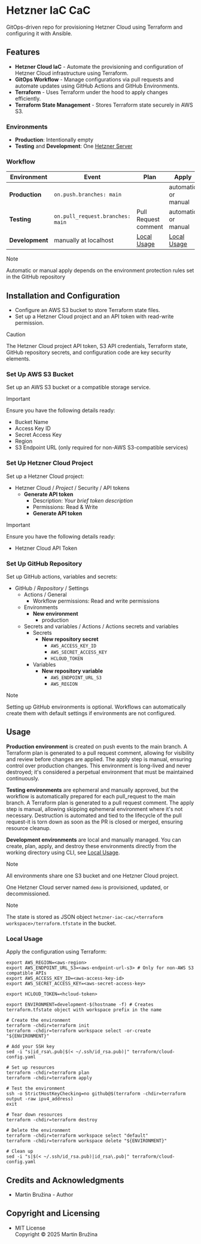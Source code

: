 # Hetzner IaC CaC

GitOps-driven repo for provisioning Hetzner Cloud using Terraform and configuring it with Ansible.

## Features

- **Hetzner Cloud IaC** - Automate the provisioning and configuration of Hetzner Cloud infrastructure using Terraform.
- **GitOps Workflow** - Manage configurations via pull requests and automate updates using GitHub Actions and GitHub Environments.
- **Terraform** - Uses Terraform under the hood to apply changes efficiently.
- **Terraform State Management** - Stores Terraform state securely in AWS S3.

### Environments

- **Production**: Intentionally empty
- **Testing** and **Development**: One [Hetzner Server](https://docs.hetzner.com/cloud/servers/getting-started/creating-a-server/)

### Workflow

| Environment     | Event                            | Plan                        | Apply                       | Destroy                      |
| --------------- | -------------------------------- | --------------------------- | --------------------------- | ---------------------------- |
| **Production**  | `on.push.branches: main`         |                             | automatic or manual         | never, perpetual environment |
| **Testing**     | `on.pull_request.branches: main` | Pull Request comment        | automatic or manual         | on pull-request close/merge  |
| **Development** | manually at localhost            | [Local Usage](#local-usage) | [Local Usage](#local-usage) | [Local Usage](#local-usage)  |

> [!note]
> Automatic or manual apply depends on the environment protection rules set in the GitHub repository

## Installation and Configuration

- Configure an AWS S3 bucket to store Terraform state files.
- Set up a Hetzner Cloud project and an API token with read-write permission.

> [!caution]
> The Hetzner Cloud project API token, S3 API credentials, Terraform state, GitHub repository secrets, and configuration code are key security elements.

### Set Up AWS S3 Bucket

Set up an AWS S3 bucket or a compatible storage service.

> [!important]
> Ensure you have the following details ready:
>
> - Bucket Name
> - Access Key ID
> - Secret Access Key
> - Region
> - S3 Endpoint URL (only required for non-AWS S3-compatible services)

### Set Up Hetzner Cloud Project

Set up a Hetzner Cloud project:

- Hetzner Cloud / *Project* / Security / API tokens
  - **Generate API token**
    - Description: *Your brief token description*
    - Permissions: Read & Write
    - **Generate API token**

> [!important]
> Ensure you have the following details ready:
>
> - Hetzner Cloud API Token

### Set Up GitHub Repository

Set up GitHub actions, variables and secrets:

- GitHub / *Repository* / Settings
  - Actions / General
    - Workflow permissions: Read and write permissions
  - Environments
    - **New environment**
      - production
  - Secrets and variables / Actions / Actions secrets and variables
    - Secrets
      - **New repository secret**
        - `AWS_ACCESS_KEY_ID`
        - `AWS_SECRET_ACCESS_KEY`
        - `HCLOUD_TOKEN`
    - Variables
      - **New repository variable**
        - `AWS_ENDPOINT_URL_S3`
        - `AWS_REGION`

> [!note]
> Setting up GitHub environments is optional. Workflows can automatically create them with default settings if environments are not configured.

## Usage

**Production environment** is created on push events to the main branch. A Terraform plan is generated to a pull request comment, allowing for visibility and review before changes are applied. The apply step is manual, ensuring control over production changes. This environment is long-lived and never destroyed; it's considered a perpetual environment that must be maintained continuously.

**Testing environments** are ephemeral and manually approved, but the workflow is automatically prepared for each pull_request to the main branch. A Terraform plan is generated to a pull request comment. The apply step is manual, allowing skipping ephemeral environment where it's not necessary. Destruction is automated and tied to the lifecycle of the pull request-it is torn down as soon as the PR is closed or merged, ensuring resource cleanup.

**Development environments** are local and manually managed. You can create, plan, apply, and destroy these environments directly from the working directory using CLI, see [Local Usage](#local-usage).

> [!note]
> All environments share one S3 bucket and one Hetzner Cloud project.

One Hetzner Cloud server named `demo` is provisioned, updated, or decommissioned.

> [!note]
> The state is stored as JSON object `hetzner-iac-cac/<terraform workspace>/terraform.tfstate` in the bucket.

### Local Usage

Apply the configuration using Terraform:

```shell
export AWS_REGION=<aws-region>
export AWS_ENDPOINT_URL_S3=<aws-endpoint-url-s3> # Only for non-AWS S3 compatible APIs
export AWS_ACCESS_KEY_ID=<aws-access-key-id>
export AWS_SECRET_ACCESS_KEY=<aws-secret-access-key>

export HCLOUD_TOKEN=<hcloud-token>

export ENVIRONMENT=development-$(hostname -f) # Creates terraform.tfstate object with workspace prefix in the name

# Create the environment
terraform -chdir=terraform init
terraform -chdir=terraform workspace select -or-create "${ENVIRONMENT}"

# Add your SSH key
sed -i "s|id_rsa\.pub|$(< ~/.ssh/id_rsa.pub)|" terraform/cloud-config.yaml

# Set up resources
terraform -chdir=terraform plan
terraform -chdir=terraform apply

# Test the environment
ssh -o StrictHostKeyChecking=no github@$(terraform -chdir=terraform output -raw ipv4_address)
exit

# Tear down resources
terraform -chdir=terraform destroy

# Delete the environment
terraform -chdir=terraform workspace select "default"
terraform -chdir=terraform workspace delete "${ENVIRONMENT}"

# Clean up
sed -i "s|$(< ~/.ssh/id_rsa.pub)|id_rsa\.pub|" terraform/cloud-config.yaml
```

## Credits and Acknowledgments

- Martin Bružina - Author

## Copyright and Licensing

- MIT License  
  Copyright © 2025 Martin Bružina
